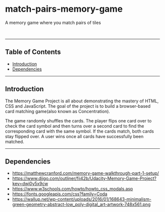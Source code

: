 # match-pairs-memory-game
A memory game where you match pairs of tiles

<br>
<hr>

## Table of Contents

* [Introduction](#introduction)
* [Dependencies](#dependencies)
<hr>

## Introduction
The Memory Game Project is all about demonstrating the mastery of HTML, CSS and JavaScript. The goal of the project is to build a browser-based card matching game(also known as Concentration).

The game randomly shuffles the cards. The player flips one card over to check the card symbol and then turns over a second card to find the corresponding card with the same symbol. If the cards match, both cards stay flipped over. A user wins once all cards have successfully been matched.
<br>
<hr>

## Dependencies

* https://matthewcranford.com/memory-game-walkthrough-part-1-setup/
* https://www.diigo.com/outliner/fii42b/Udacity-Memory-Game-Project?key=dwj0y5x9cw
* https://www.w3schools.com/howto/howto_css_modals.asp
* https://fonts.googleapis.com/css?family=Coda
* https://wallup.net/wp-content/uploads/2016/01/168643-minimalism-green-geometry-abstract-low_poly-digital_art-artwork-748x561.png

